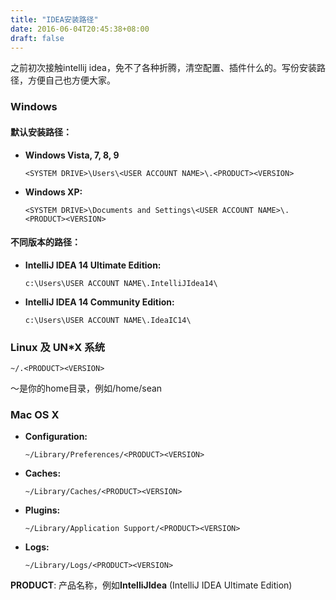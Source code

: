 ```yaml
---
title: "IDEA安装路径"
date: 2016-06-04T20:45:38+08:00
draft: false
---
```


之前初次接触intellij idea，免不了各种折腾，清空配置、插件什么的。写份安装路径，方便自己也方便大家。

### Windows

#### 默认安装路径：

- **Windows Vista, 7, 8, 9**

  ```
  <SYSTEM DRIVE>\Users\<USER ACCOUNT NAME>\.<PRODUCT><VERSION>
  ```

- **Windows XP:**

  ```
  <SYSTEM DRIVE>\Documents and Settings\<USER ACCOUNT NAME>\.<PRODUCT><VERSION>
  ```

#### 不同版本的路径：

- **IntelliJ IDEA 14 Ultimate Edition:**

  ```
  c:\Users\USER ACCOUNT NAME\.IntelliJIdea14\
  ```

- **IntelliJ IDEA 14 Community Edition:**

  ```
  c:\Users\USER ACCOUNT NAME\.IdeaIC14\
  ```

### Linux 及 UN*X 系统

```
~/.<PRODUCT><VERSION>
```

～是你的home目录，例如/home/sean

### Mac OS X

- **Configuration:**

  ```
  ~/Library/Preferences/<PRODUCT><VERSION>
  ```

- **Caches:**

  ```
  ~/Library/Caches/<PRODUCT><VERSION>
  ```

- **Plugins:**

  ```
  ~/Library/Application Support/<PRODUCT><VERSION>
  ```

- **Logs:**

  ```
  ~/Library/Logs/<PRODUCT><VERSION>
  ```

**PRODUCT**: 产品名称，例如**IntelliJIdea** (IntelliJ IDEA Ultimate Edition)